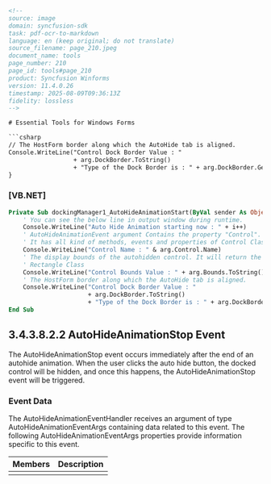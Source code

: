 ```html
<!--
source: image
domain: syncfusion-sdk
task: pdf-ocr-to-markdown
language: en (keep original; do not translate)
source_filename: page_210.jpeg
document_name: tools
page_number: 210
page_id: tools#page_210
product: Syncfusion Winforms
version: 11.4.0.26
timestamp: 2025-08-09T09:36:13Z
fidelity: lossless
-->

# Essential Tools for Windows Forms

```csharp
// The HostForm border along which the AutoHide tab is aligned.
Console.WriteLine("Control Dock Border Value : "
                  + arg.DockBorder.ToString()
                  + "Type of the Dock Border is : " + arg.DockBorder.GetType());
}
```

### [VB.NET]

```vb
Private Sub dockingManager1_AutoHideAnimationStart(ByVal sender As Object, ByVal arg As Syncfusion.Windows.Forms.Tools.AutoHideAnimationEventArgs)
    ' You can see the below line in output window during runtime.
    Console.WriteLine("Auto Hide Animation starting now : " + i++)
    ' AutoHideAnimationEvent argument Contains the property "Control".
    ' It has all kind of methods, events and properties of Control Class.
    Console.WriteLine("Control Name : " & arg.Control.Name)
    ' The display bounds of the autohidden control. It will return the object of
    ' Rectangle Class
    Console.WriteLine("Control Bounds Value : " + arg.Bounds.ToString())
    ' The HostForm border along which the AutoHide tab is aligned.
    Console.WriteLine("Control Dock Border Value : "
                      + arg.DockBorder.ToString()
                      + "Type of the Dock Border is : " + arg.DockBorder.GetType())
End Sub
```

## 3.4.3.8.2.2 AutoHideAnimationStop Event

The AutoHideAnimationStop event occurs immediately after the end of an autohide animation. When the user clicks the auto hide button, the docked control will be hidden, and once this happens, the AutoHideAnimationStop event will be triggered.

### Event Data

The AutoHideAnimationEventHandler receives an argument of type AutoHideAnimationEventArgs containing data related to this event. The following AutoHideAnimationEventArgs properties provide information specific to this event.

| Members          | Description                                    |
|------------------|-----------------------------------------------|
|                  |                                                |

<!-- tags: [syncfusion-sdk, windows-forms, autohide-animation, event, dock, control] keywords: [autohide, animationstart, animationstop, event, args, dockborder, bounds, syncfusion, winforms] -->
```